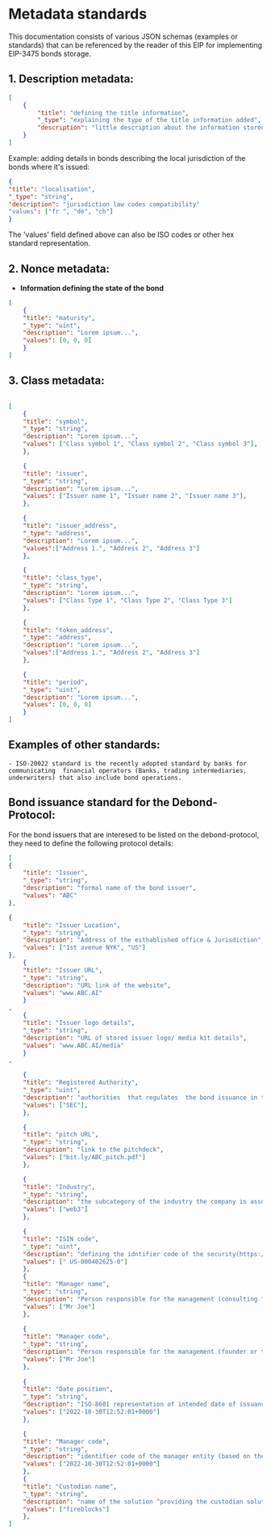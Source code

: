 # Metadata  standards


This documentation consists of various JSON schemas (examples or standards) that can be referenced by the reader of this EIP for implementing EIP-3475 bonds storage.

## 1. Description metadata:

```json 
[
    {
        "title": "defining the title information",
        "_type": "explaining the type of the title information added",
        "description": "little description about the information stored in  the bond",
    }
]
```

Example: adding details in bonds describing the local jurisdiction of the bonds where it's issued:

```json
{
"title": "localisation",
"_type": "string",
"description": "jurisdiction law codes compatibility"
"values": ["fr ", "de", "ch"]
}
```
The 'values' field defined above  can also be ISO codes or other hex standard representation.
## 2. Nonce metadata:

- **Information defining the state of the bond**

```json
[	
	{	
	"title": "maturity",
	"_type": "uint",
	"description": "Lorem ipsum...",
	"values": [0, 0, 0]
	}
]
```


## 3. Class metadata:

```json

[ 
	{	
	"title": "symbol",
	"_type": "string",
	"description": "Lorem ipsum...",
	"values": ["Class symbol 1", "Class symbol 2", "Class symbol 3"],
	},

	{	
	"title": "issuer",
	"_type": "string",
	"description": "Lorem ipsum...",
	"values": ["Issuer name 1", "Issuer name 2", "Issuer name 3"],
	},

	{	
	"title": "issuer_address",
	"_type": "address",
	"description": "Lorem ipsum...",
	"values":["Address 1.", "Address 2", "Address 3"]
	},

	{	
	"title": "class_type",
	"_type": "string",
	"description": "Lorem ipsum...",
	"values": ["Class Type 1", "Class Type 2", "Class Type 3"]
	},

	{	
	"title": "token_address",
	"_type": "address",
	"description": "Lorem ipsum...",
	"values":["Address 1.", "Address 2", "Address 3"]
	},

	{	
	"title": "period",
	"_type": "uint",
	"description": "Lorem ipsum...",
	"values": [0, 0, 0]
	}
]
```
## Examples of other standards:
    - ISO-20022 standard is the recently adopted standard by banks for communicating  financial operators (Banks, trading intermediaries, underwriters) that also include bond operations. 

## Bond issuance standard for the Debond-Protocol: 

For the bond issuers that are interesed to be listed on the debond-protocol, they need to define the following protocol details: 


```json
[
{	
	"title": "Issuer",
	"_type": "string",
	"description": "formal name of the bond issuer",
	"values": "ABC"
}, 

{	
	"title": "Issuer Location",
	"_type": "string",
	"description": "Address of the esthablished office & Jurisdiction",
	"values": ["1st avenue NYK", "US"]
},
	{	
	"title": "Issuer URL",
	"_type": "string",
	"description": "URL link of the website",
	"values": "www.ABC.AI"
	}
,
	{	
	"title": "Issuer logo details",
	"_type": "string",
	"description": "URL of stored issuer logo/ media kit details",
	"values": "www.ABC.AI/media"
	}
,

	{	
	"title": "Registered Authority",
	"_type": "uint",
	"description": "authorities  that regulates  the bond issuance in the jurisdiction",
	"values": ["SEC"],
	},

	{	
	"title": "pitch URL",
	"_type": "string",
	"description": "link to the pitchdeck",
	"values": ["bit.ly/ABC_pitch.pdf"]
	},

	{	
	"title": "Industry",
	"_type": "string",
	"description": "the subcategory of the industry the company is associated",
	"values": ["web3"]
	},

	{	
	"title": "ISIN code",
	"_type": "uint",
	"description": "defining the idntifier code of the security(https://www.investopedia.com/terms/i/isin.asp)",
	"values": [" US-000402625-0"]
	},
	{	
	"title": "Manager name",
	"_type": "string",
	"description": "Person responsible for the management (consulting firm hadnling the bond issuance and entities )",
	"values": ["Mr Joe"]
	},
	
	{	
	"title": "Manager code",
	"_type": "string",
	"description": "Person responsible for the management (founder or the majority owner of shares)",
	"values": ["Mr Joe"]
	},
	
	{	
	"title": "Date position",
	"_type": "string",
	"description": "ISO-8601 representation of intended date of issuance of the bonds onchain",
	"values": ["2022-10-30T12:52:01+0000"]
	},

	{	
	"title": "Manager code",
	"_type": "string",
	"description": "identifier code of the manager entity (based on the standards as defiend in (https://stockmarketmba.com/securityidentifiers.php)",
	"values": ["2022-10-30T12:52:01+0000"]
	},
	{	
	"title": "Custodian name",
	"_type": "string",
	"description": "name of the solution ^providing the custodian solution",
	"values": ["fireblocks"]
	},
]

```




